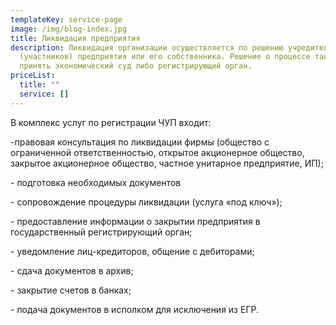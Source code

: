 ```yaml
---
templateKey: service-page
image: /img/blog-index.jpg
title: Ликвидация предприятия
description: Ликвидация организации осуществляется по решению учредителей
  (участников) предприятия или его собственника. Решение о процессе также может
  принять экономический суд либо регистрирующий орган.
priceList:
  title: ""
  service: []
---
```

В комплекс услуг по регистрации ЧУП входит:

\-правовая консультация по ликвидации фирмы (общество с ограниченной ответственностью, открытое акционерное общество, закрытое акционерное общество, частное унитарное предприятие, ИП);

\- подготовка необходимых документов

\- сопровождение процедуры ликвидации (услуга «под ключ»);

\- предоставление информации о закрытии предприятия в государственный регистрирующий орган;

\- уведомление лиц-кредиторов, общение с дебиторами;

\- сдача документов в архив;

\- закрытие счетов в банках;

\- подача документов в исполком для исключения из ЕГР.